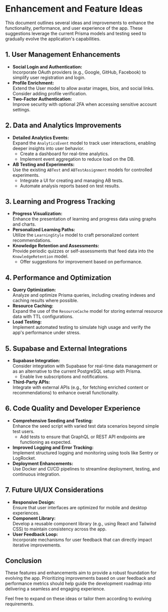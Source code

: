 # Enhancement and Feature Ideas

This document outlines several ideas and improvements to enhance the functionality, performance, and user experience of the app. These suggestions leverage the current Prisma models and testing seed to gradually evolve the application's capabilities.

## 1. User Management Enhancements
- **Social Login and Authentication:**  
  Incorporate OAuth providers (e.g., Google, GitHub, Facebook) to simplify user registration and login.
- **Profile Enrichment:**  
  Extend the User model to allow avatar images, bios, and social links. Consider adding profile verification.
- **Two-Factor Authentication:**  
  Improve security with optional 2FA when accessing sensitive account settings.

## 2. Data and Analytics Improvements
- **Detailed Analytics Events:**  
  Expand the `AnalyticsEvent` model to track user interactions, enabling deeper insights into user behavior.
  - Create a dashboard for real-time analytics.
  - Implement event aggregation to reduce load on the DB.
- **AB Testing and Experiments:**  
  Use the existing `ABTest` and `ABTestAssignment` models for controlled experiments.  
  - Integrate a UI for creating and managing AB tests.
  - Automate analysis reports based on test results.

## 3. Learning and Progress Tracking
- **Progress Visualization:**  
  Enhance the presentation of learning and progress data using graphs and charts.
- **Personalized Learning Paths:**  
  Utilize the `LearningStyle` model to craft personalized content recommendations.
- **Knowledge Retention and Assessments:**  
  Provide periodic quizzes or self-assessments that feed data into the `KnowledgeRetention` model.  
  - Offer suggestions for improvement based on performance.

## 4. Performance and Optimization
- **Query Optimization:**  
  Analyze and optimize Prisma queries, including creating indexes and caching results where possible.
- **Resource Caching:**  
  Expand the use of the `ResourceCache` model for storing external resource data with TTL configurations.
- **Load Testing:**  
  Implement automated testing to simulate high usage and verify the app's performance under stress.

## 5. Supabase and External Integrations
- **Supabase Integration:**  
  Consider integration with Supabase for real-time data management or as an alternative to the current PostgreSQL setup with Prisma.
  - Enable live subscriptions and notifications.
- **Third-Party APIs:**  
  Integrate with external APIs (e.g., for fetching enriched content or recommendations) to enhance overall functionality.

## 6. Code Quality and Developer Experience
- **Comprehensive Seeding and Testing:**  
  Enhance the seed script with varied test data scenarios beyond simple test users.  
  - Add tests to ensure that GraphQL or REST API endpoints are functioning as expected.
- **Improved Logging and Error Tracking:**  
  Implement structured logging and monitoring using tools like Sentry or LogRocket.
- **Deployment Enhancements:**  
  Use Docker and CI/CD pipelines to streamline deployment, testing, and continuous integration.

## 7. Future UI/UX Considerations
- **Responsive Design:**  
  Ensure that user interfaces are optimized for mobile and desktop experiences.
- **Component Library:**  
  Develop a reusable component library (e.g., using React and Tailwind CSS) to maintain consistency across the app.
- **User Feedback Loop:**  
  Incorporate mechanisms for user feedback that can directly impact iterative improvements.

## Conclusion

These features and enhancements aim to provide a robust foundation for evolving the app. Prioritizing improvements based on user feedback and performance metrics should help guide the development roadmap into delivering a seamless and engaging experience.

Feel free to expand on these ideas or tailor them according to evolving requirements.